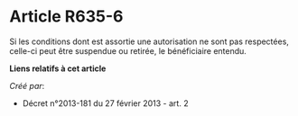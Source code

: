 # Article R635-6

Si les conditions dont est assortie une autorisation ne sont pas respectées, celle-ci peut être suspendue ou retirée, le
bénéficiaire entendu.

**Liens relatifs à cet article**

_Créé par_:

  - Décret n°2013-181 du 27 février 2013 - art. 2
